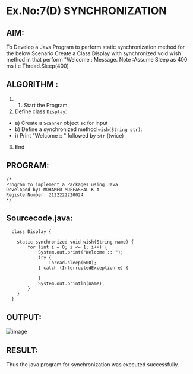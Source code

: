 # Ex.No:7(D) SYNCHRONIZATION
## AIM:
 To Develop a Java Program to perform static synchronization method for the below Scenario Create a Class Display with synchronized void wish method in that perform "Welcome : Message. Note :Assume Sleep as 400 ms i.e Thread.Sleep(400)
 
## ALGORITHM :
1.	1.	Start the Program.
2.	Define class `Display`:
-	a) Create a `Scanner` object `sc` for input
-	b) Define a synchronized method `wish(String str)`:
- i) Print "Welcome :: " followed by `str` (twice)
3.	End

## PROGRAM:
 ```
/*
Program to implement a Packages using Java
Developed by: MOHAMED MUFFASHAL K A
RegisterNumber: 2122222220024
*/
```

## Sourcecode.java:
```
  class Display {

	static synchronized void wish(String name) {
		for (int i = 0; i <= 1; i++) {
			System.out.print("Welcome :: ");
			try {
				Thread.sleep(600);
			} catch (InterruptedException e) {

			}
			System.out.println(name);
		}
	}
  }
```

## OUTPUT:

![image](https://github.com/user-attachments/assets/d1839a22-c590-495f-bc6a-303d5f85e3db)

## RESULT:
Thus the java program for synchronization was executed successfully.
